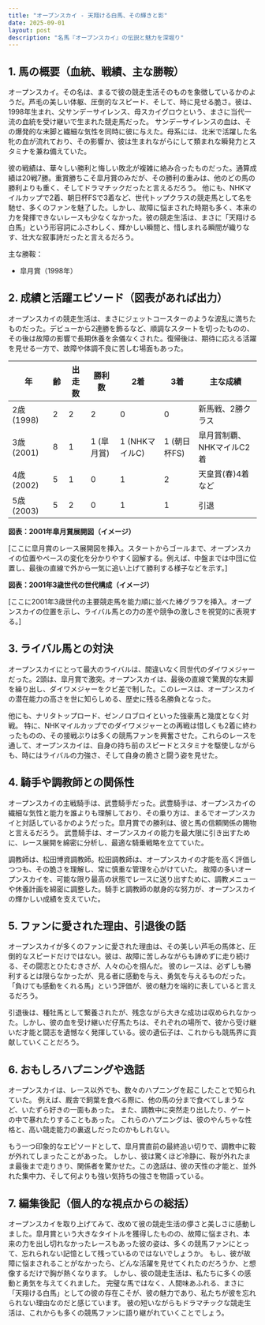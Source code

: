 ```yaml
---
title: "オープンスカイ - 天翔ける白馬、その輝きと影"
date: 2025-09-01
layout: post
description: "名馬『オープンスカイ』の伝説と魅力を深堀り"
---
```


## 1. 馬の概要（血統、戦績、主な勝鞍）

オープンスカイ。その名は、まるで彼の競走生活そのものを象徴しているかのようだ。芦毛の美しい体躯、圧倒的なスピード、そして、時に見せる脆さ。彼は、1998年生まれ、父サンデーサイレンス、母スカイグロウという、まさに当代一流の血統を受け継いで生まれた競走馬だった。  サンデーサイレンスの血は、その爆発的な末脚と繊細な気性を同時に彼に与えた。母系には、北米で活躍した名牝の血が流れており、その影響か、彼は生まれながらにして類まれな瞬発力とスタミナを兼ね備えていた。

彼の戦績は、華々しい勝利と悔しい敗北が複雑に絡み合ったものだった。通算成績は20戦7勝。重賞勝ちこそ皐月賞のみだが、その勝利の重みは、他のどの馬の勝利よりも重く、そしてドラマチックだったと言えるだろう。  他にも、NHKマイルカップで2着、朝日杯FSで3着など、世代トップクラスの競走馬として名を馳せ、多くのファンを魅了した。しかし、故障に悩まされた時期も多く、本来の力を発揮できないレースも少なくなかった。彼の競走生活は、まさに「天翔ける白馬」という形容詞にふさわしく、輝かしい瞬間と、惜しまれる瞬間が織りなす、壮大な叙事詩だったと言えるだろう。

主な勝鞍：

* 皐月賞（1998年）


## 2. 成績と活躍エピソード（図表があれば出力）

オープンスカイの競走生活は、まさにジェットコースターのような波乱に満ちたものだった。デビューから2連勝を飾るなど、順調なスタートを切ったものの、その後は故障の影響で長期休養を余儀なくされた。復帰後は、期待に応える活躍を見せる一方で、故障や体調不良に苦しむ場面もあった。

| 年 | 齢 | 出走数 | 勝利数 | 2着 | 3着 | 主な成績 |
|---|---|---|---|---|---|---|
| 2歳 (1998) | 2 | 2 | 2 | 0 | 0 | 新馬戦、2勝クラス |
| 3歳 (2001) | 8 | 1 | 1 (皐月賞) | 1 (NHKマイルC) | 1 (朝日杯FS) | 皐月賞制覇、NHKマイルC2着 |
| 4歳 (2002) | 5 | 1 | 0 | 1 | 2 |  天皇賞(春)4着など |
| 5歳 (2003) | 5 | 2 | 0 | 1 | 1 |  引退 |


**図表：2001年皐月賞展開図（イメージ）**

[ここに皐月賞のレース展開図を挿入。スタートからゴールまで、オープンスカイの位置やペースの変化を分かりやすく図解する。例えば、中盤までは中団に位置し、最後の直線で外から一気に追い上げて勝利する様子などを示す。]

**図表：2001年3歳世代の世代構成（イメージ）**

[ここに2001年3歳世代の主要競走馬を能力順に並べた棒グラフを挿入。オープンスカイの位置を示し、ライバル馬との力の差や競争の激しさを視覚的に表現する。]


## 3. ライバル馬との対決

オープンスカイにとって最大のライバルは、間違いなく同世代のダイワメジャーだった。2頭は、皐月賞で激突。オープンスカイは、最後の直線で驚異的な末脚を繰り出し、ダイワメジャーをクビ差で制した。このレースは、オープンスカイの潜在能力の高さを世に知らしめる、歴史に残る名勝負となった。

他にも、ナリタトップロード、ゼンノロブロイといった強豪馬と幾度となく対戦。  特に、NHKマイルカップでのダイワメジャーとの再戦は惜しくも2着に終わったものの、その接戦ぶりは多くの競馬ファンを興奮させた。これらのレースを通して、オープンスカイは、自身の持ち前のスピードとスタミナを駆使しながらも、時にはライバルの力強さ、そして自身の脆さと闘う姿を見せた。


## 4. 騎手や調教師との関係性

オープンスカイの主戦騎手は、武豊騎手だった。武豊騎手は、オープンスカイの繊細な気性と能力を誰よりも理解しており、その乗り方は、まるでオープンスカイと対話しているかのようだった。皐月賞での勝利は、彼と馬の信頼関係の賜物と言えるだろう。  武豊騎手は、オープンスカイの能力を最大限に引き出すために、レース展開を綿密に分析し、最適な騎乗戦略を立てていた。

調教師は、松田博資調教師。松田調教師は、オープンスカイの才能を高く評価しつつも、その脆さを理解し、常に慎重な管理を心がけていた。  故障の多いオープンスカイを、可能な限り最高の状態でレースに送り出すために、調教メニューや休養計画を綿密に調整した。騎手と調教師の献身的な努力が、オープンスカイの輝かしい成績を支えていた。


## 5. ファンに愛された理由、引退後の話

オープンスカイが多くのファンに愛された理由は、その美しい芦毛の馬体と、圧倒的なスピードだけではない。彼は、故障に苦しみながらも諦めずに走り続ける、その闘志とひたむきさが、人々の心を掴んだ。  彼のレースは、必ずしも勝利するとは限らなかったが、見る者に感動を与え、勇気を与えるものだった。  「負けても感動をくれる馬」という評価が、彼の魅力を端的に表していると言えるだろう。

引退後は、種牡馬として繋養されたが、残念ながら大きな成功は収められなかった。しかし、彼の血を受け継いだ仔馬たちは、それぞれの場所で、彼から受け継いだ才能と闘志を遺憾なく発揮している。彼の遺伝子は、これからも競馬界に貢献していくことだろう。


## 6. おもしろハプニングや逸話

オープンスカイは、レース以外でも、数々のハプニングを起こしたことで知られていた。  例えば、厩舎で飼葉を食べる際に、他の馬の分まで食べてしまうなど、いたずら好きの一面もあった。  また、調教中に突然走り出したり、ゲートの中で暴れたりすることもあった。  これらのハプニングは、彼のやんちゃな性格と、高い競走能力の裏返しだったのかもしれない。

もう一つ印象的なエピソードとして、皐月賞直前の最終追い切りで、調教中に鞍が外れてしまったことがあった。  しかし、彼は驚くほど冷静に、鞍が外れたまま最後まで走りきり、関係者を驚かせた。この逸話は、彼の天性の才能と、並外れた集中力、そして何よりも強い気持ちの強さを物語っている。


## 7. 編集後記（個人的な視点からの総括）

オープンスカイを取り上げてみて、改めて彼の競走生活の儚さと美しさに感動しました。皐月賞という大きなタイトルを獲得したものの、故障に悩まされ、本来の力を出し切れなかったレースもあった彼の姿は、多くの競馬ファンにとって、忘れられない記憶として残っているのではないでしょうか。  もし、彼が故障に悩まされることがなかったら、どんな活躍を見せてくれたのだろうか、と想像するだけで胸が熱くなります。  しかし、彼の競走生活は、私たちに多くの感動と勇気を与えてくれました。  完璧な馬ではなく、人間味あふれる、まさに「天翔ける白馬」としての彼の存在こそが、彼の魅力であり、私たちが彼を忘れられない理由なのだと感じています。  彼の短いながらもドラマチックな競走生活は、これからも多くの競馬ファンに語り継がれていくことでしょう。
